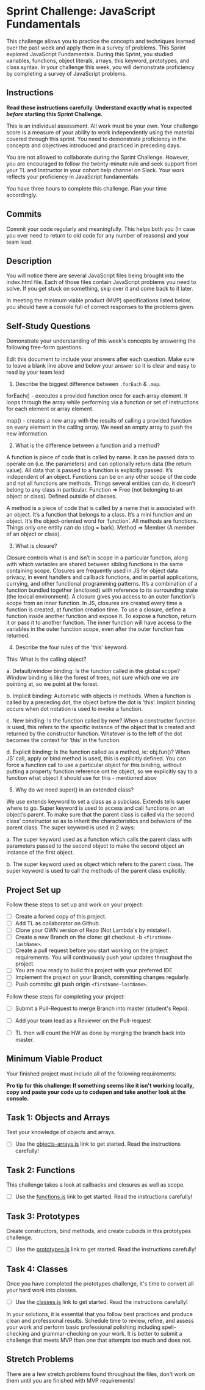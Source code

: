 # Sprint Challenge: JavaScript Fundamentals

This challenge allows you to practice the concepts and techniques learned over the past week and apply them in a survey of problems. This Sprint explored JavaScript Fundamentals. During this Sprint, you studied variables, functions, object literals, arrays, this keyword, prototypes, and class syntax. In your challenge this week, you will demonstrate proficiency by completing a survey of JavaScript problems.

## Instructions

**Read these instructions carefully. Understand exactly what is expected _before_ starting this Sprint Challenge.**

This is an individual assessment. All work must be your own. Your challenge score is a measure of your ability to work independently using the material covered through this sprint. You need to demonstrate proficiency in the concepts and objectives introduced and practiced in preceding days.

You are not allowed to collaborate during the Sprint Challenge. However, you are encouraged to follow the twenty-minute rule and seek support from your TL and Instructor in your cohort help channel on Slack. Your work reflects your proficiency in JavaScript fundamentals.

You have three hours to complete this challenge. Plan your time accordingly.

## Commits

Commit your code regularly and meaningfully. This helps both you (in case you ever need to return to old code for any number of reasons) and your team lead.

## Description

You will notice there are several JavaScript files being brought into the index.html file.  Each of those files contain JavaScript problems you need to solve.  If you get stuck on something, skip over it and come back to it later.

In meeting the minimum viable product (MVP) specifications listed below, you should have a console full of correct responses to the problems given.

## Self-Study Questions

Demonstrate your understanding of this week's concepts by answering the following free-form questions.

Edit this document to include your answers after each question. Make sure to leave a blank line above and below your answer so it is clear and easy to read by your team lead

1. Describe the biggest difference between `.forEach` & `.map`.

  forEach() - executes a provided function once for each array element. It loops through the array while performing via a function or set of instructions for each element or array element. 

  map() - creates a new array with the results of calling a provided function on every element in the calling array. We need an empty array to push the new information. 


2. What is the difference between a function and a method?

  A function is piece of code that is called by name. It can be passed data to operate on (i.e. the parameters) and can optionally return data (the return value). All data that is passed to a function is explicitly passed. It’s independent of an object. Functions can be on any other scope of the code and not all functions are methods. Things several entities can do, it doesn’t belong to any class in particular. Function => Free (not belonging to an object or class). Defined outside of classes. 

  A method is a piece of code that is called by a name that is associated with an object. It’s a function that belongs to a class. It’s a mini function and an object. It’s the object-oriented word for ‘function’. All methods are functions. Things only one entity can do (dog = bark). Method => Member (A member of an object or class). 

3. What is closure?

  Closure controls what is and isn’t in scope in a particular function, along with which variables are shared between sibling functions in the same containing scope. Closures are frequently used in JS for object data privacy, in event handlers and callback functions, and in partial applications, currying, and other functional programming patterns. It’s a combination of a function bundled together (enclosed) with reference to its surrounding state (the lexical environment). A closure gives you access to an outer function’s scope from an inner function. In JS, closures are created every time a function is created, at function creation time. To use a closure, define a function inside another function and expose it. To expose a function, return it or pass it to another function. The inner function will have access to the variables in the outer function scope, even after the outer function has returned. 

4. Describe the four rules of the 'this' keyword.

  This: What is the calling object? 
  
  a. Default/window binding: Is the function called in the global scope? Window binding is like the forest of trees, not sure which one we are pointing at, so we point at the forest. 
  
  b. Implicit binding: Automatic with objects in methods. When a function is called by a preceding dot, the object before the dot is ‘this’. Implicit binding occurs when dot notation is used to invoke a function. 
  
  c. New binding: Is the function called by new? When a constructor function is used, this refers to the specific instance of the object that is created and returned by the constructor function. Whatever is to the left of the dot becomes the context for ‘this’ in the function. 
  
  d. Explicit binding: Is the function called as a method, ie: obj.fun()? When JS’ call, apply or bind method is used, this is explicitly defined. You can force a function call to use a particular object for this binding, without putting a property function reference ont he object, so we explicitly say to a function what object it should use for this - mentioned abov

5. Why do we need super() in an extended class?

  We use extends keyword to set a class as a subclass. Extends tells super where to go. 
  Super keyword is used to access and call functions on an object’s parent. To make sure that the parent class is called via the second class’ constructor so as to inherit the characteristics and behaviors of the parent class. The super keyword is used in 2 ways:

  a. The super keyword used as a function which calls the parent class with parameters passed to the second object to make the second object an instance of the first object. 

  b. The super keyword used as object which refers to the parent class. The super keyword is used to call the methods of the parent class explicitly. 

## Project Set up

Follow these steps to set up and work on your project:

- [ ] Create a forked copy of this project.
- [ ] Add TL as collaborator on Github.
- [ ] Clone your OWN version of Repo (Not Lambda's by mistake!).
- [ ] Create a new Branch on the clone: git checkout -b `<firstName-lastName>`.
- [ ] Create a pull request before you start working on the project requirements.  You will continuously push your updates throughout the project.
- [ ] You are now ready to build this project with your preferred IDE
- [ ] Implement the project on your Branch, committing changes regularly.
- [ ] Push commits: git push origin `<firstName-lastName>`.

Follow these steps for completing your project:

- [ ] Submit a Pull-Request to merge <firstName-lastName> Branch into master (student's  Repo).
- [ ] Add your team lead as a Reviewer on the Pull-request
- [ ] TL then will count the HW as done by  merging the branch back into master.


## Minimum Viable Product

Your finished project must include all of the following requirements:

**Pro tip for this challenge: If something seems like it isn't working locally, copy and paste your code up to codepen and take another look at the console.**

## Task 1: Objects and Arrays
Test your knowledge of objects and arrays. 
* [ ] Use the [objects-arrays.js](challenges/objects-arrays.js) link to get started.  Read the instructions carefully!

## Task 2: Functions
This challenge takes a look at callbacks and closures as well as scope. 
* [ ] Use the [functions.js](challenges/functions.js) link to get started. Read the instructions carefully!

## Task 3: Prototypes
Create constructors, bind methods, and create cuboids in this prototypes challenge.
* [ ] Use the [prototypes.js](challenges/prototypes.js) link to get started. Read the instructions carefully!

## Task 4: Classes
Once you have completed the prototypes challenge, it's time to convert all your hard work into classes.
* [ ] Use the [classes.js](challenges/classes.js) link to get started. Read the instructions carefully!

In your solutions, it is essential that you follow best practices and produce clean and professional results. Schedule time to review, refine, and assess your work and perform basic professional polishing including spell-checking and grammar-checking on your work. It is better to submit a challenge that meets MVP than one that attempts too much and does not.

## Stretch Problems

There are a few stretch problems found throughout the files, don't work on them until you are finished with MVP requirements!
